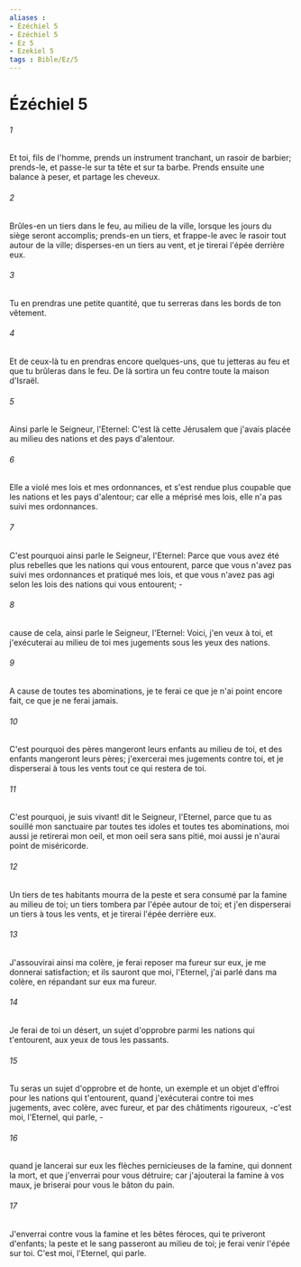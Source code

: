 ```yaml
---
aliases : 
- Ézéchiel 5
- Ézéchiel 5
- Ez 5
- Ezekiel 5
tags : Bible/Ez/5
---
```


# Ézéchiel 5

###### 1
Et toi, fils de l'homme, prends un instrument tranchant, un rasoir de barbier; prends-le, et passe-le sur ta tête et sur ta barbe. Prends ensuite une balance à peser, et partage les cheveux.
###### 2
Brûles-en un tiers dans le feu, au milieu de la ville, lorsque les jours du siège seront accomplis; prends-en un tiers, et frappe-le avec le rasoir tout autour de la ville; disperses-en un tiers au vent, et je tirerai l'épée derrière eux.
###### 3
Tu en prendras une petite quantité, que tu serreras dans les bords de ton vêtement.
###### 4
Et de ceux-là tu en prendras encore quelques-uns, que tu jetteras au feu et que tu brûleras dans le feu. De là sortira un feu contre toute la maison d'Israël.
###### 5
Ainsi parle le Seigneur, l'Eternel: C'est là cette Jérusalem que j'avais placée au milieu des nations et des pays d'alentour.
###### 6
Elle a violé mes lois et mes ordonnances, et s'est rendue plus coupable que les nations et les pays d'alentour; car elle a méprisé mes lois, elle n'a pas suivi mes ordonnances.
###### 7
C'est pourquoi ainsi parle le Seigneur, l'Eternel: Parce que vous avez été plus rebelles que les nations qui vous entourent, parce que vous n'avez pas suivi mes ordonnances et pratiqué mes lois, et que vous n'avez pas agi selon les lois des nations qui vous entourent; -
###### 8
cause de cela, ainsi parle le Seigneur, l'Eternel: Voici, j'en veux à toi, et j'exécuterai au milieu de toi mes jugements sous les yeux des nations.
###### 9
A cause de toutes tes abominations, je te ferai ce que je n'ai point encore fait, ce que je ne ferai jamais.
###### 10
C'est pourquoi des pères mangeront leurs enfants au milieu de toi, et des enfants mangeront leurs pères; j'exercerai mes jugements contre toi, et je disperserai à tous les vents tout ce qui restera de toi.
###### 11
C'est pourquoi, je suis vivant! dit le Seigneur, l'Eternel, parce que tu as souillé mon sanctuaire par toutes tes idoles et toutes tes abominations, moi aussi je retirerai mon oeil, et mon oeil sera sans pitié, moi aussi je n'aurai point de miséricorde.
###### 12
Un tiers de tes habitants mourra de la peste et sera consumé par la famine au milieu de toi; un tiers tombera par l'épée autour de toi; et j'en disperserai un tiers à tous les vents, et je tirerai l'épée derrière eux.
###### 13
J'assouvirai ainsi ma colère, je ferai reposer ma fureur sur eux, je me donnerai satisfaction; et ils sauront que moi, l'Eternel, j'ai parlé dans ma colère, en répandant sur eux ma fureur.
###### 14
Je ferai de toi un désert, un sujet d'opprobre parmi les nations qui t'entourent, aux yeux de tous les passants.
###### 15
Tu seras un sujet d'opprobre et de honte, un exemple et un objet d'effroi pour les nations qui t'entourent, quand j'exécuterai contre toi mes jugements, avec colère, avec fureur, et par des châtiments rigoureux, -c'est moi, l'Eternel, qui parle, -
###### 16
quand je lancerai sur eux les flèches pernicieuses de la famine, qui donnent la mort, et que j'enverrai pour vous détruire; car j'ajouterai la famine à vos maux, je briserai pour vous le bâton du pain.
###### 17
J'enverrai contre vous la famine et les bêtes féroces, qui te priveront d'enfants; la peste et le sang passeront au milieu de toi; je ferai venir l'épée sur toi. C'est moi, l'Eternel, qui parle.
